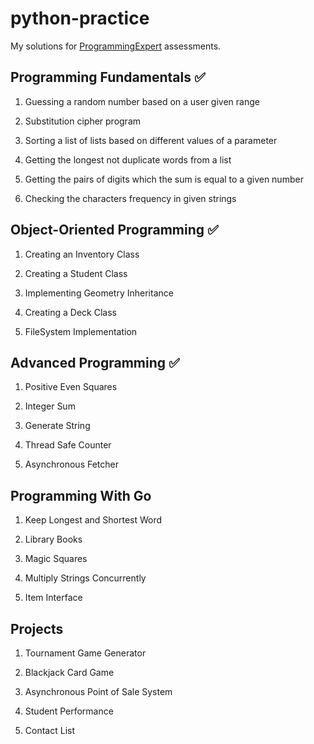 # python-practice

My solutions for [ProgrammingExpert](https://www.programmingexpert.io/) assessments.

## Programming Fundamentals ✅

1. Guessing a random number based on a user given range

2. Substitution cipher program

3. Sorting a list of lists based on different values of a parameter

4. Getting the longest not duplicate words from a list

5. Getting the pairs of digits which the sum is equal to a given number

6. Checking the characters frequency in given strings

## Object-Oriented Programming ✅

1. Creating an Inventory Class

2. Creating a Student Class

3. Implementing Geometry Inheritance

4. Creating a Deck Class

5. FileSystem Implementation

## Advanced Programming ✅

1. Positive Even Squares

2. Integer Sum

3. Generate String

4. Thread Safe Counter

5. Asynchronous Fetcher

## Programming With Go

1. Keep Longest and Shortest Word

2. Library Books

3. Magic Squares

4. Multiply Strings Concurrently

5. Item Interface

## Projects

1. Tournament Game Generator

2. Blackjack Card Game

3. Asynchronous Point of Sale System

4. Student Performance

5. Contact List
